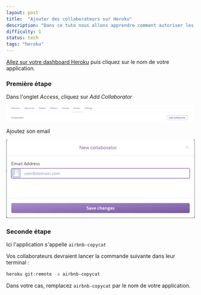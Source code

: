 ```yaml
---
layout: post
title:  "Ajouter des collaborateurs sur Heroku"
description: "Dans ce tuto nous allons apprendre comment autoriser les membres de votre équipe à pusher sur Heroku."
difficulty: 1
status: tech
tags: "heroku"
---
```


<a href="https://dashboard.heroku.com/apps" target="_blank">Allez sur votre dashboard Heroku</a> puis cliquez sur le nom de votre application.

### Première étape

Dans l'onglet *Access*, cliquez sur *Add Collaborator*

<img src="/images/posts/heroku-button.png" class="image" alt="Cliquer sur Add Collaborator">

Ajoutez son email

<img src="/images/posts/heroku-email.png" class="image" alt="Ajoutez son email rattaché à son compte Heroku">

### Seconde étape

Ici l'application s'appelle `airbnb-copycat`

Vos collaborateurs devraient lancer la commande suivante dans leur terminal :

```sh
heroku git:remote -a airbnb-copycat
```

Dans votre cas, remplacez `airbnb-copycat` par le nom de votre application.
